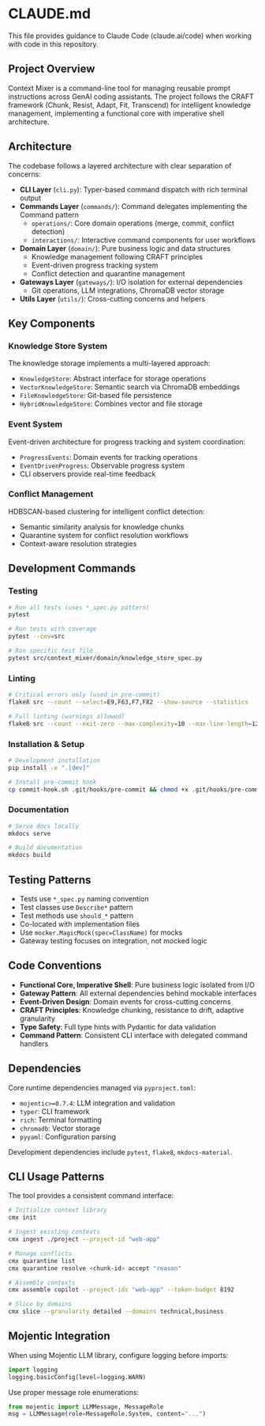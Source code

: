 # CLAUDE.md

This file provides guidance to Claude Code (claude.ai/code) when working with code in this repository.

## Project Overview

Context Mixer is a command-line tool for managing reusable prompt instructions across GenAI coding assistants. The project follows the CRAFT framework (Chunk, Resist, Adapt, Fit, Transcend) for intelligent knowledge management, implementing a functional core with imperative shell architecture.

## Architecture

The codebase follows a layered architecture with clear separation of concerns:

- **CLI Layer** (`cli.py`): Typer-based command dispatch with rich terminal output
- **Commands Layer** (`commands/`): Command delegates implementing the Command pattern
  - `operations/`: Core domain operations (merge, commit, conflict detection)  
  - `interactions/`: Interactive command components for user workflows
- **Domain Layer** (`domain/`): Pure business logic and data structures
  - Knowledge management following CRAFT principles
  - Event-driven progress tracking system
  - Conflict detection and quarantine management
- **Gateways Layer** (`gateways/`): I/O isolation for external dependencies
  - Git operations, LLM integrations, ChromaDB vector storage
- **Utils Layer** (`utils/`): Cross-cutting concerns and helpers

## Key Components

### Knowledge Store System
The knowledge storage implements a multi-layered approach:
- `KnowledgeStore`: Abstract interface for storage operations
- `VectorKnowledgeStore`: Semantic search via ChromaDB embeddings  
- `FileKnowledgeStore`: Git-based file persistence
- `HybridKnowledgeStore`: Combines vector and file storage

### Event System
Event-driven architecture for progress tracking and system coordination:
- `ProgressEvents`: Domain events for tracking operations
- `EventDrivenProgress`: Observable progress system
- CLI observers provide real-time feedback

### Conflict Management
HDBSCAN-based clustering for intelligent conflict detection:
- Semantic similarity analysis for knowledge chunks
- Quarantine system for conflict resolution workflows
- Context-aware resolution strategies

## Development Commands

### Testing
```bash
# Run all tests (uses *_spec.py pattern)
pytest

# Run tests with coverage
pytest --cov=src

# Run specific test file
pytest src/context_mixer/domain/knowledge_store_spec.py
```

### Linting
```bash
# Critical errors only (used in pre-commit)
flake8 src --count --select=E9,F63,F7,F82 --show-source --statistics

# Full linting (warnings allowed)
flake8 src --count --exit-zero --max-complexity=10 --max-line-length=127 --statistics --ignore=F401
```

### Installation & Setup
```bash
# Development installation
pip install -e ".[dev]"

# Install pre-commit hook
cp commit-hook.sh .git/hooks/pre-commit && chmod +x .git/hooks/pre-commit
```

### Documentation
```bash
# Serve docs locally
mkdocs serve

# Build documentation
mkdocs build
```

## Testing Patterns

- Tests use `*_spec.py` naming convention
- Test classes use `Describe*` pattern
- Test methods use `should_*` pattern  
- Co-located with implementation files
- Use `mocker.MagicMock(spec=ClassName)` for mocks
- Gateway testing focuses on integration, not mocked logic

## Code Conventions

- **Functional Core, Imperative Shell**: Pure business logic isolated from I/O
- **Gateway Pattern**: All external dependencies behind mockable interfaces
- **Event-Driven Design**: Domain events for cross-cutting concerns
- **CRAFT Principles**: Knowledge chunking, resistance to drift, adaptive granularity
- **Type Safety**: Full type hints with Pydantic for data validation
- **Command Pattern**: Consistent CLI interface with delegated command handlers

## Dependencies

Core runtime dependencies managed via `pyproject.toml`:
- `mojentic>=0.7.4`: LLM integration and validation
- `typer`: CLI framework  
- `rich`: Terminal formatting
- `chromadb`: Vector storage
- `pyyaml`: Configuration parsing

Development dependencies include `pytest`, `flake8`, `mkdocs-material`.

## CLI Usage Patterns

The tool provides a consistent command interface:
```bash
# Initialize context library
cmx init

# Ingest existing contexts  
cmx ingest ./project --project-id "web-app"

# Manage conflicts
cmx quarantine list
cmx quarantine resolve <chunk-id> accept "reason"

# Assemble contexts
cmx assemble copilot --project-ids "web-app" --token-budget 8192

# Slice by domains
cmx slice --granularity detailed --domains technical,business
```

## Mojentic Integration

When using Mojentic LLM library, configure logging before imports:
```python
import logging
logging.basicConfig(level=logging.WARN)
```

Use proper message role enumerations:
```python
from mojentic import LLMMessage, MessageRole
msg = LLMMessage(role=MessageRole.System, content="...")
```